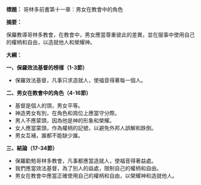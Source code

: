 **標題：** 哥林多前書第十一章：男女在教會中的角色

**摘要：**

保羅教導哥林多教會，在教會中，男女應當尊重彼此的差異，並在服事中使用自己的權柄和自由，以造就他人和榮耀神。

**大綱：**

**一、保羅效法基督的榜樣（1-3節）**
* 保羅效法基督，凡事只求造就人，使福音得著每一個人。

**二、男女在教會中的角色（4-16節）**
* 基督是個人的頭，男女平等。
* 神造男女有別，在角色和崗位上應當守分際。
* 男人不應蒙頭，因為他是神的形象和榮耀。
* 女人應當蒙頭，作為權柄的記號，以避免外邦人誤解和跌倒。
* 男女互補，誰都不能缺少誰。

**三、結論（17-34節）**
* 保羅勸勉哥林多教會，凡事都應當造就人，使福音得著益處。
* 我們應當效法基督，為了別人的益處，限制自己的權柄和自由。
* 男女在教會中應當正確使用自己的權柄和自由，以榮耀神和造就他人。